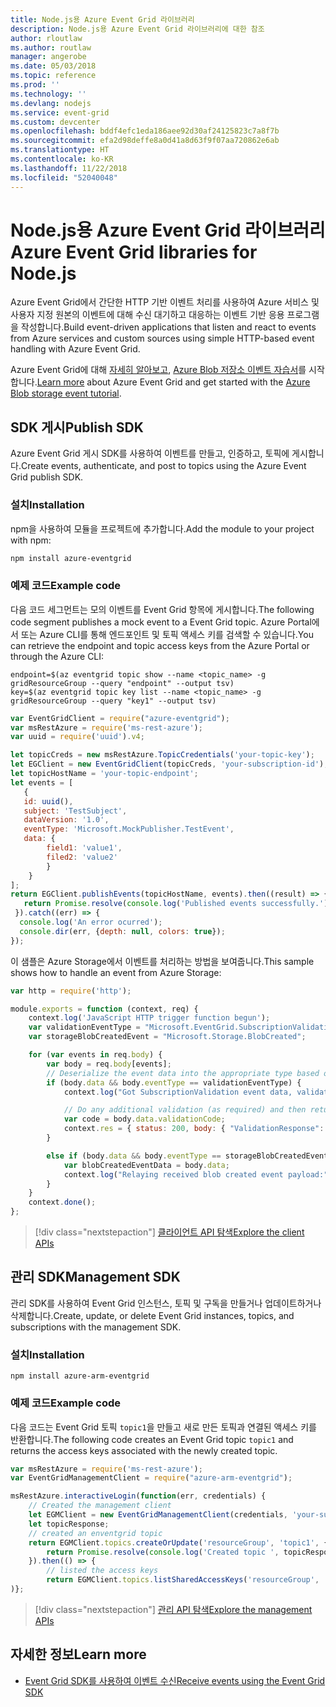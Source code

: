 ```yaml
---
title: Node.js용 Azure Event Grid 라이브러리
description: Node.js용 Azure Event Grid 라이브러리에 대한 참조
author: rloutlaw
ms.author: routlaw
manager: angerobe
ms.date: 05/03/2018
ms.topic: reference
ms.prod: ''
ms.technology: ''
ms.devlang: nodejs
ms.service: event-grid
ms.custom: devcenter
ms.openlocfilehash: bddf4efc1eda186aee92d30af24125823c7a8f7b
ms.sourcegitcommit: efa2d98deffe8a0d41a8d63f9f07aa720862e6ab
ms.translationtype: HT
ms.contentlocale: ko-KR
ms.lasthandoff: 11/22/2018
ms.locfileid: "52040048"
---
```

# <a name="azure-event-grid-libraries-for-nodejs"></a><span data-ttu-id="071d8-103">Node.js용 Azure Event Grid 라이브러리</span><span class="sxs-lookup"><span data-stu-id="071d8-103">Azure Event Grid libraries for Node.js</span></span>

<span data-ttu-id="071d8-104">Azure Event Grid에서 간단한 HTTP 기반 이벤트 처리를 사용하여 Azure 서비스 및 사용자 지정 원본의 이벤트에 대해 수신 대기하고 대응하는 이벤트 기반 응용 프로그램을 작성합니다.</span><span class="sxs-lookup"><span data-stu-id="071d8-104">Build event-driven applications that listen and react to events from Azure services and custom sources using simple HTTP-based event handling with Azure Event Grid.</span></span>

<span data-ttu-id="071d8-105">Azure Event Grid에 대해 [자세히 알아보고](/azure/event-grid/overview), [Azure Blob 저장소 이벤트 자습서](/azure/storage/blobs/storage-blob-event-quickstart)를 시작합니다.</span><span class="sxs-lookup"><span data-stu-id="071d8-105">[Learn more](/azure/event-grid/overview) about Azure Event Grid and get started with the [Azure Blob storage event tutorial](/azure/storage/blobs/storage-blob-event-quickstart).</span></span> 

## <a name="publish-sdk"></a><span data-ttu-id="071d8-106">SDK 게시</span><span class="sxs-lookup"><span data-stu-id="071d8-106">Publish SDK</span></span>

<span data-ttu-id="071d8-107">Azure Event Grid 게시 SDK를 사용하여 이벤트를 만들고, 인증하고, 토픽에 게시합니다.</span><span class="sxs-lookup"><span data-stu-id="071d8-107">Create events, authenticate, and post to topics using the Azure Event Grid publish SDK.</span></span>

### <a name="installation"></a><span data-ttu-id="071d8-108">설치</span><span class="sxs-lookup"><span data-stu-id="071d8-108">Installation</span></span>

<span data-ttu-id="071d8-109">npm을 사용하여 모듈을 프로젝트에 추가합니다.</span><span class="sxs-lookup"><span data-stu-id="071d8-109">Add the module to your project with npm:</span></span>

```bash
npm install azure-eventgrid
```

### <a name="example-code"></a><span data-ttu-id="071d8-110">예제 코드</span><span class="sxs-lookup"><span data-stu-id="071d8-110">Example code</span></span>

<span data-ttu-id="071d8-111">다음 코드 세그먼트는 모의 이벤트를 Event Grid 항목에 게시합니다.</span><span class="sxs-lookup"><span data-stu-id="071d8-111">The following code segment publishes a mock event to a Event Grid topic.</span></span> <span data-ttu-id="071d8-112">Azure Portal에서 또는 Azure CLI를 통해 엔드포인트 및 토픽 액세스 키를 검색할 수 있습니다.</span><span class="sxs-lookup"><span data-stu-id="071d8-112">You can retrieve the endpoint and topic access keys from the Azure Portal or through the Azure CLI:</span></span>

```azurecli-interactive
endpoint=$(az eventgrid topic show --name <topic_name> -g gridResourceGroup --query "endpoint" --output tsv)
key=$(az eventgrid topic key list --name <topic_name> -g gridResourceGroup --query "key1" --output tsv)
```

```javascript
var EventGridClient = require("azure-eventgrid");
var msRestAzure = require('ms-rest-azure');
var uuid = require('uuid').v4;

let topicCreds = new msRestAzure.TopicCredentials('your-topic-key');
let EGClient = new EventGridClient(topicCreds, 'your-subscription-id');
let topicHostName = 'your-topic-endpoint';
let events = [
   {
   id: uuid(),
   subject: 'TestSubject',
   dataVersion: '1.0',
   eventType: 'Microsoft.MockPublisher.TestEvent',
   data: {
        field1: 'value1',
        filed2: 'value2'
        }
    }
];
return EGClient.publishEvents(topicHostName, events).then((result) => {
   return Promise.resolve(console.log('Published events successfully.'));
 }).catch((err) => {
  console.log('An error ocurred');
  console.dir(err, {depth: null, colors: true});
});
```

<span data-ttu-id="071d8-113">이 샘플은 Azure Storage에서 이벤트를 처리하는 방법을 보여줍니다.</span><span class="sxs-lookup"><span data-stu-id="071d8-113">This sample shows how to handle an event from Azure Storage:</span></span>

```javascript
var http = require('http');

module.exports = function (context, req) {
    context.log('JavaScript HTTP trigger function begun');
    var validationEventType = "Microsoft.EventGrid.SubscriptionValidationEvent";
    var storageBlobCreatedEvent = "Microsoft.Storage.BlobCreated";

    for (var events in req.body) {
        var body = req.body[events];
        // Deserialize the event data into the appropriate type based on event type  
        if (body.data && body.eventType == validationEventType) {
            context.log("Got SubscriptionValidation event data, validation code: " + body.data.validationCode + " topic: " + body.topic);

            // Do any additional validation (as required) and then return back the below response
            var code = body.data.validationCode;
            context.res = { status: 200, body: { "ValidationResponse": code } };
        }

        else if (body.data && body.eventType == storageBlobCreatedEvent) {
            var blobCreatedEventData = body.data;
            context.log("Relaying received blob created event payload:" + JSON.stringify(blobCreatedEventData));
        }
    }
    context.done();
};
```

> [!div class="nextstepaction"]
> [<span data-ttu-id="071d8-114">클라이언트 API 탐색</span><span class="sxs-lookup"><span data-stu-id="071d8-114">Explore the client APIs</span></span>](/javascript/api/overview/azure/eventgrid/client)

## <a name="management-sdk"></a><span data-ttu-id="071d8-115">관리 SDK</span><span class="sxs-lookup"><span data-stu-id="071d8-115">Management SDK</span></span>

<span data-ttu-id="071d8-116">관리 SDK를 사용하여 Event Grid 인스턴스, 토픽 및 구독을 만들거나 업데이트하거나 삭제합니다.</span><span class="sxs-lookup"><span data-stu-id="071d8-116">Create, update, or delete Event Grid instances, topics, and subscriptions with the management SDK.</span></span>

### <a name="installation"></a><span data-ttu-id="071d8-117">설치</span><span class="sxs-lookup"><span data-stu-id="071d8-117">Installation</span></span>

```
npm install azure-arm-eventgrid
```

### <a name="example-code"></a><span data-ttu-id="071d8-118">예제 코드</span><span class="sxs-lookup"><span data-stu-id="071d8-118">Example code</span></span>

<span data-ttu-id="071d8-119">다음 코드는 Event Grid 토픽 `topic1`을 만들고 새로 만든 토픽과 연결된 액세스 키를 반환합니다.</span><span class="sxs-lookup"><span data-stu-id="071d8-119">The following code creates an Event Grid topic `topic1` and returns the access keys associated with the newly created topic.</span></span>

```javascript
var msRestAzure = require('ms-rest-azure');
var EventGridManagementClient = require("azure-arm-eventgrid");

msRestAzure.interactiveLogin(function(err, credentials) {
    // Created the management client
    let EGMClient = new EventGridManagementClient(credentials, 'your-subscription-id');
    let topicResponse;
    // created an enventgrid topic
    return EGMClient.topics.createOrUpdate('resourceGroup', 'topic1', { location: 'westus' }).then((topicResponse) => {
        return Promise.resolve(console.log('Created topic ', topicResponse));
    }).then(() => {
        // listed the access keys
        return EGMClient.topics.listSharedAccessKeys('resourceGroup', 'topic1')}
)};
```

> [!div class="nextstepaction"]
> [<span data-ttu-id="071d8-120">관리 API 탐색</span><span class="sxs-lookup"><span data-stu-id="071d8-120">Explore the management APIs</span></span>](/javascript/api/overview/azure/eventgrid/management)

## <a name="learn-more"></a><span data-ttu-id="071d8-121">자세한 정보</span><span class="sxs-lookup"><span data-stu-id="071d8-121">Learn more</span></span>

- [<span data-ttu-id="071d8-122">Event Grid SDK를 사용하여 이벤트 수신</span><span class="sxs-lookup"><span data-stu-id="071d8-122">Receive events using the Event Grid SDK</span></span>](/azure/event-grid/receive-events)
